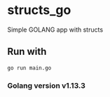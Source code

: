 # structs_go
Simple GOLANG app with structs

## Run with
    go run main.go
    
### Golang version v1.13.3
